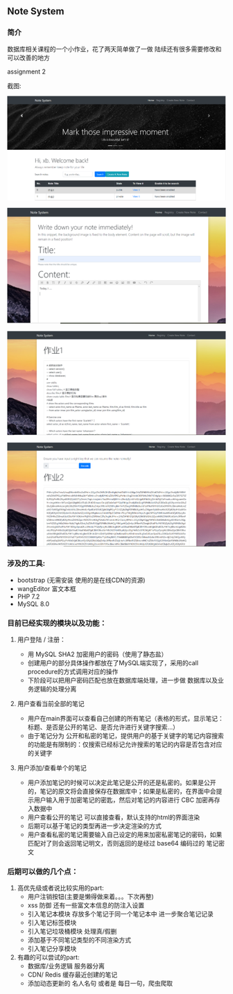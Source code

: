 ## Note System



### 简介

数据库相关课程的一个小作业，花了两天简单做了一做 陆续还有很多需要修改和可以改善的地方

assignment 2



截图:


![main](/screenshot/main.PNG)

![creatr note](/screenshot/create_note.PNG)

![view note](/screenshot/view_note.PNG)

![view private note](/screenshot/view_private_note.PNG)


### 涉及的工具:

- bootstrap (无需安装 使用的是在线CDN的资源)
- wangEditor 富文本框 
- PHP 7.2
- MySQL 8.0

### 目前已经实现的模块以及功能：

1. 用户登陆 / 注册：

   - 用 MySQL SHA2 加密用户的密码（使用了静态盐）
   - 创建用户的部分具体操作都放在了MySQL端实现了，采用的call procedure的方式调用对应的操作
   - 下阶段可以把用户密码匹配也放在数据库端处理，进一步做 数据库以及业务逻辑的处理分离

2. 用户查看当前全部的笔记

   - 用户在main界面可以查看自己创建的所有笔记（表格的形式，显示笔记：标题、是否是公开的笔记、是否允许进行关键字搜索...）
   - 由于笔记分为 公开和私密的笔记，提供用户的基于关键字的笔记内容搜索的功能是有限制的：仅搜索已经标记允许搜索的笔记的内容是否包含对应的关键字

   

3. 用户添加/查看单个的笔记

   - 用户添加笔记的时候可以决定此笔记是公开的还是私密的。如果是公开的，笔记的原文将会直接保存在数据库中；如果是私密的，在界面中会提示用户输入用于加密笔记的密匙，然后对笔记的内容进行 CBC 加密再存入数据中
   - 用户查看公开的笔记 可以直接查看，默认支持的html的界面渲染
   - 后期可以基于笔记的类型再进一步决定渲染的方式
   - 用户查看私密的笔记需要输入自己设定的用来加密私密笔记的密码，如果匹配对了则会返回笔记明文，否则返回的是经过 base64 编码过的 笔记密文

### 后期可以做的几个点：

1. 高优先级或者说比较实用的part:
   - 用户注销按钮(主要是懒得做来着。。。下次再整)
   - xss 防御 还有一些富文本信息的防注入设置
   - 引入笔记本模块 存放多个笔记于同一个笔记本中 进一步聚合笔记记录
   - 引入笔记标签模块
   - 引入笔记垃圾桶模块 处理真/假删
   - 添加基于不同笔记类型的不同渲染方式
   - 引入笔记分享模块
2. 有趣的可以尝试的part:
   - 数据库/业务逻辑 服务器分离
   - CDN/ Redis 缓存最近创建的笔记
   - 添加动态更新的 名人名句 或者是 每日一句，爬虫爬取
